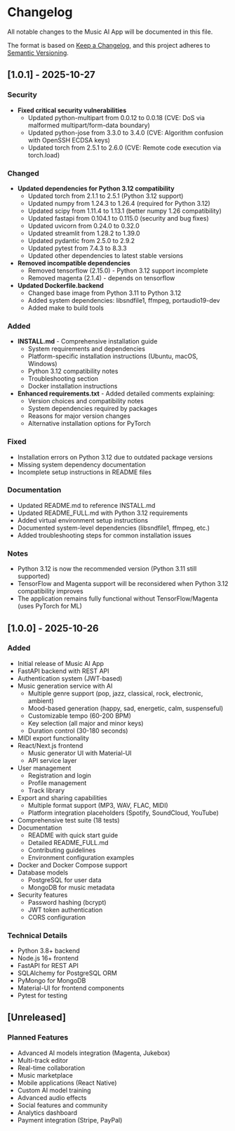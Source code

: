 # Changelog

All notable changes to the Music AI App will be documented in this file.

The format is based on [Keep a Changelog](https://keepachangelog.com/en/1.0.0/),
and this project adheres to [Semantic Versioning](https://semver.org/spec/v2.0.0.html).

## [1.0.1] - 2025-10-27

### Security
- **Fixed critical security vulnerabilities**
  - Updated python-multipart from 0.0.12 to 0.0.18 (CVE: DoS via malformed multipart/form-data boundary)
  - Updated python-jose from 3.3.0 to 3.4.0 (CVE: Algorithm confusion with OpenSSH ECDSA keys)
  - Updated torch from 2.5.1 to 2.6.0 (CVE: Remote code execution via torch.load)

### Changed
- **Updated dependencies for Python 3.12 compatibility**
  - Updated torch from 2.1.1 to 2.5.1 (Python 3.12 support)
  - Updated numpy from 1.24.3 to 1.26.4 (required for Python 3.12)
  - Updated scipy from 1.11.4 to 1.13.1 (better numpy 1.26 compatibility)
  - Updated fastapi from 0.104.1 to 0.115.0 (security and bug fixes)
  - Updated uvicorn from 0.24.0 to 0.32.0
  - Updated streamlit from 1.28.2 to 1.39.0
  - Updated pydantic from 2.5.0 to 2.9.2
  - Updated pytest from 7.4.3 to 8.3.3
  - Updated other dependencies to latest stable versions
- **Removed incompatible dependencies**
  - Removed tensorflow (2.15.0) - Python 3.12 support incomplete
  - Removed magenta (2.1.4) - depends on tensorflow
- **Updated Dockerfile.backend**
  - Changed base image from Python 3.11 to Python 3.12
  - Added system dependencies: libsndfile1, ffmpeg, portaudio19-dev
  - Added make to build tools

### Added
- **INSTALL.md** - Comprehensive installation guide
  - System requirements and dependencies
  - Platform-specific installation instructions (Ubuntu, macOS, Windows)
  - Python 3.12 compatibility notes
  - Troubleshooting section
  - Docker installation instructions
- **Enhanced requirements.txt** - Added detailed comments explaining:
  - Version choices and compatibility notes
  - System dependencies required by packages
  - Reasons for major version changes
  - Alternative installation options for PyTorch

### Fixed
- Installation errors on Python 3.12 due to outdated package versions
- Missing system dependency documentation
- Incomplete setup instructions in README files

### Documentation
- Updated README.md to reference INSTALL.md
- Updated README_FULL.md with Python 3.12 requirements
- Added virtual environment setup instructions
- Documented system-level dependencies (libsndfile1, ffmpeg, etc.)
- Added troubleshooting steps for common installation issues

### Notes
- Python 3.12 is now the recommended version (Python 3.11 still supported)
- TensorFlow and Magenta support will be reconsidered when Python 3.12 compatibility improves
- The application remains fully functional without TensorFlow/Magenta (uses PyTorch for ML)

## [1.0.0] - 2025-10-26

### Added
- Initial release of Music AI App
- FastAPI backend with REST API
- Authentication system (JWT-based)
- Music generation service with AI
  - Multiple genre support (pop, jazz, classical, rock, electronic, ambient)
  - Mood-based generation (happy, sad, energetic, calm, suspenseful)
  - Customizable tempo (60-200 BPM)
  - Key selection (all major and minor keys)
  - Duration control (30-180 seconds)
- MIDI export functionality
- React/Next.js frontend
  - Music generator UI with Material-UI
  - API service layer
- User management
  - Registration and login
  - Profile management
  - Track library
- Export and sharing capabilities
  - Multiple format support (MP3, WAV, FLAC, MIDI)
  - Platform integration placeholders (Spotify, SoundCloud, YouTube)
- Comprehensive test suite (18 tests)
- Documentation
  - README with quick start guide
  - Detailed README_FULL.md
  - Contributing guidelines
  - Environment configuration examples
- Docker and Docker Compose support
- Database models
  - PostgreSQL for user data
  - MongoDB for music metadata
- Security features
  - Password hashing (bcrypt)
  - JWT token authentication
  - CORS configuration

### Technical Details
- Python 3.8+ backend
- Node.js 16+ frontend
- FastAPI for REST API
- SQLAlchemy for PostgreSQL ORM
- PyMongo for MongoDB
- Material-UI for frontend components
- Pytest for testing

## [Unreleased]

### Planned Features
- Advanced AI models integration (Magenta, Jukebox)
- Multi-track editor
- Real-time collaboration
- Music marketplace
- Mobile applications (React Native)
- Custom AI model training
- Advanced audio effects
- Social features and community
- Analytics dashboard
- Payment integration (Stripe, PayPal)
